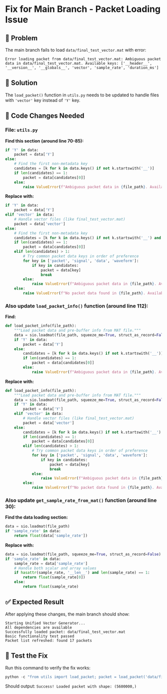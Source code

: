 # Fix for Main Branch - Packet Loading Issue

## 🎯 Problem
The main branch fails to load `data/final_test_vector.mat` with error:
```
Error loading packet from data/final_test_vector.mat: Ambiguous packet data in data/final_test_vector.mat. Available keys: ['__header__', '__version__', '__globals__', 'vector', 'sample_rate', 'duration_ms']
```

## 🔧 Solution
The `load_packet()` function in `utils.py` needs to be updated to handle files with `'vector'` key instead of `'Y'` key.

## 📝 Code Changes Needed

### File: `utils.py`

**Find this section (around line 70-85):**
```python
if 'Y' in data:
    packet = data['Y']
else:
    # Find the first non-metadata key
    candidates = [k for k in data.keys() if not k.startswith('__')]
    if len(candidates) == 1:
        packet = data[candidates[0]]
    else:
        raise ValueError(f"Ambiguous packet data in {file_path}. Available keys: {list(data.keys())}")
```

**Replace with:**
```python
if 'Y' in data:
    packet = data['Y']
elif 'vector' in data:
    # Handle vector files (like final_test_vector.mat)
    packet = data['vector']
else:
    # Find the first non-metadata key
    candidates = [k for k in data.keys() if not k.startswith('__') and k not in ['sample_rate', 'duration_ms', 'fs', 'sr']]
    if len(candidates) == 1:
        packet = data[candidates[0]]
    elif len(candidates) > 1:
        # Try common packet data keys in order of preference
        for key in ['packet', 'signal', 'data', 'waveform']:
            if key in candidates:
                packet = data[key]
                break
        else:
            raise ValueError(f"Ambiguous packet data in {file_path}. Available data keys: {candidates}")
    else:
        raise ValueError(f"No packet data found in {file_path}. Available keys: {list(data.keys())}")
```

### Also update `load_packet_info()` function (around line 112):

**Find:**
```python
def load_packet_info(file_path):
    """Load packet data and pre-buffer info from MAT file."""
    data = sio.loadmat(file_path, squeeze_me=True, struct_as_record=False)
    if 'Y' in data:
        packet = data['Y']
    else:
        candidates = [k for k in data.keys() if not k.startswith('__')]
        if len(candidates) == 1:
            packet = data[candidates[0]]
        else:
            raise ValueError(f"Ambiguous packet data in {file_path}. Available keys: {list(data.keys())}")
```

**Replace with:**
```python
def load_packet_info(file_path):
    """Load packet data and pre-buffer info from MAT file."""
    data = sio.loadmat(file_path, squeeze_me=True, struct_as_record=False)
    if 'Y' in data:
        packet = data['Y']
    elif 'vector' in data:
        # Handle vector files (like final_test_vector.mat)
        packet = data['vector']
    else:
        candidates = [k for k in data.keys() if not k.startswith('__') and k not in ['sample_rate', 'duration_ms', 'fs', 'sr']]
        if len(candidates) == 1:
            packet = data[candidates[0]]
        elif len(candidates) > 1:
            # Try common packet data keys in order of preference
            for key in ['packet', 'signal', 'data', 'waveform']:
                if key in candidates:
                    packet = data[key]
                    break
            else:
                raise ValueError(f"Ambiguous packet data in {file_path}. Available data keys: {candidates}")
        else:
            raise ValueError(f"No packet data found in {file_path}. Available keys: {list(data.keys())}")
```

### Also update `get_sample_rate_from_mat()` function (around line 30):

**Find the data loading section:**
```python
data = sio.loadmat(file_path)
if 'sample_rate' in data:
    return float(data['sample_rate'])
```

**Replace with:**
```python
data = sio.loadmat(file_path, squeeze_me=True, struct_as_record=False)
if 'sample_rate' in data:
    sample_rate = data['sample_rate']
    # Handle both scalar and array values
    if hasattr(sample_rate, '__len__') and len(sample_rate) == 1:
        return float(sample_rate[0])
    else:
        return float(sample_rate)
```

## ✅ Expected Result
After applying these changes, the main branch should show:
```
Starting Unified Vector Generator...
All dependencies are available
Successfully loaded packet: data/final_test_vector.mat
Basic functionality test passed
Packet list refreshed: found 17 packets
```

## 🧪 Test the Fix
Run this command to verify the fix works:
```python
python -c "from utils import load_packet; packet = load_packet('data/final_test_vector.mat'); print('Success! Loaded packet with shape:', packet.shape)"
```

Should output: `Success! Loaded packet with shape: (5600000,)`